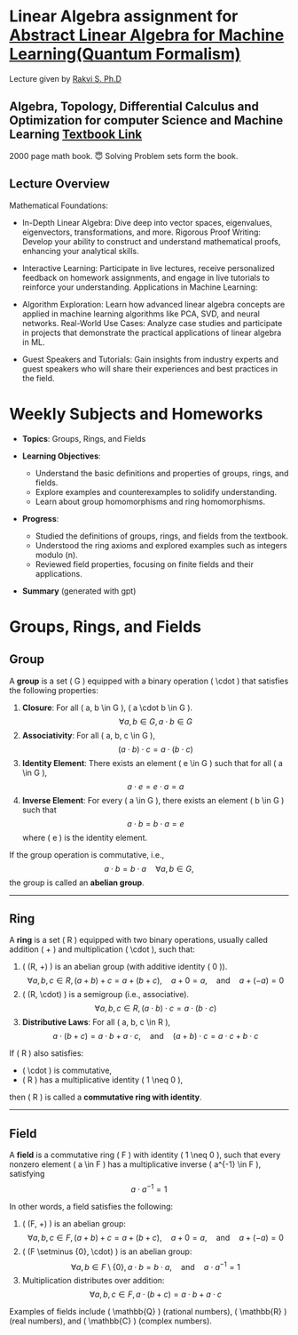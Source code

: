 # Linear Algebra assignment for [Abstract Linear Algebra for Machine Learning(Quantum Formalism)](https://quantumformalism.com/abstract-linear-algebra-for-ml)
Lecture given by [Rakvi S. Ph.D](https://raakvi.wixsite.com/rakvi)
## Algebra, Topology, Differential Calculus and Optimization for computer Science and Machine Learning [Textbook Link](https://www.cis.upenn.edu/~jean/math-deep.pdf)
2000 page math book. 😇
Solving Problem sets form the book.

## Lecture Overview

Mathematical Foundations:

* In-Depth Linear Algebra: Dive deep into vector spaces, eigenvalues, eigenvectors, transformations, and more.
Rigorous Proof Writing: Develop your ability to construct and understand mathematical proofs, enhancing your analytical skills.
* Interactive Learning: Participate in live lectures, receive personalized feedback on homework assignments, and engage in live tutorials to reinforce your understanding.
Applications in Machine Learning:

* Algorithm Exploration: Learn how advanced linear algebra concepts are applied in machine learning algorithms like PCA, SVD, and neural networks.
Real-World Use Cases: Analyze case studies and participate in projects that demonstrate the practical applications of linear algebra in ML.
* Guest Speakers and Tutorials: Gain insights from industry experts and guest speakers who will share their experiences and best practices in the field.

# Weekly Subjects and Homeworks

- **Topics**: Groups, Rings, and Fields  
- **Learning Objectives**:  
  - Understand the basic definitions and properties of groups, rings, and fields.  
  - Explore examples and counterexamples to solidify understanding.  
  - Learn about group homomorphisms and ring homomorphisms.  

- **Progress**:  
  - Studied the definitions of groups, rings, and fields from the textbook.  
  - Understood the ring axioms and explored examples such as integers modulo \(n\).  
  - Reviewed field properties, focusing on finite fields and their applications.
 
- **Summary** (generated with gpt) 
# Groups, Rings, and Fields

## Group
A **group** is a set \( G \) equipped with a binary operation \( \cdot \) that satisfies the following properties:
1. **Closure**: For all \( a, b \in G \), \( a \cdot b \in G \).
   $$
   \forall a, b \in G, \, a \cdot b \in G
   $$
2. **Associativity**: For all \( a, b, c \in G \),
   $$
   (a \cdot b) \cdot c = a \cdot (b \cdot c)
   $$
3. **Identity Element**: There exists an element \( e \in G \) such that for all \( a \in G \),
   $$
   a \cdot e = e \cdot a = a
   $$
4. **Inverse Element**: For every \( a \in G \), there exists an element \( b \in G \) such that
   $$
   a \cdot b = b \cdot a = e
   $$
where \( e \) is the identity element.

If the group operation is commutative, i.e.,
$$
a \cdot b = b \cdot a \quad \forall a, b \in G,
$$
the group is called an **abelian group**.

---

## Ring
A **ring** is a set \( R \) equipped with two binary operations, usually called addition \( + \) and multiplication \( \cdot \), such that:
1. \( (R, +) \) is an abelian group (with additive identity \( 0 \)).
   $$
   \forall a, b, c \in R, \, (a + b) + c = a + (b + c), \quad a + 0 = a, \quad \text{and} \quad a + (-a) = 0
   $$
2. \( (R, \cdot) \) is a semigroup (i.e., associative).
   $$
   \forall a, b, c \in R, \, (a \cdot b) \cdot c = a \cdot (b \cdot c)
   $$
3. **Distributive Laws**: For all \( a, b, c \in R \),
   $$
   a \cdot (b + c) = a \cdot b + a \cdot c, \quad \text{and} \quad (a + b) \cdot c = a \cdot c + b \cdot c
   $$

If \( R \) also satisfies:
- \( \cdot \) is commutative,
- \( R \) has a multiplicative identity \( 1 \neq 0 \),

then \( R \) is called a **commutative ring with identity**.

---

## Field
A **field** is a commutative ring \( F \) with identity \( 1 \neq 0 \), such that every nonzero element \( a \in F \) has a multiplicative inverse \( a^{-1} \in F \), satisfying
$$
a \cdot a^{-1} = 1
$$

In other words, a field satisfies the following:
1. \( (F, +) \) is an abelian group:
   $$
   \forall a, b, c \in F, \, (a + b) + c = a + (b + c), \quad a + 0 = a, \quad \text{and} \quad a + (-a) = 0
   $$
2. \( (F \setminus \{0\}, \cdot) \) is an abelian group:
   $$
   \forall a, b \in F \setminus \{0\}, \, a \cdot b = b \cdot a, \quad \text{and} \quad a \cdot a^{-1} = 1
   $$
3. Multiplication distributes over addition:
   $$
   \forall a, b, c \in F, \, a \cdot (b + c) = a \cdot b + a \cdot c
   $$

Examples of fields include \( \mathbb{Q} \) (rational numbers), \( \mathbb{R} \) (real numbers), and \( \mathbb{C} \) (complex numbers).


